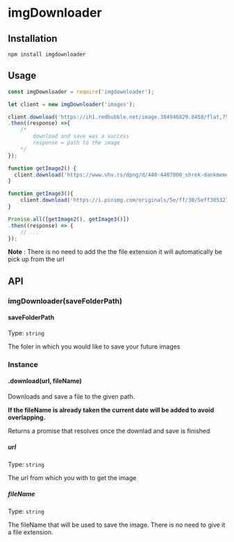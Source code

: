 # imgDownloader

## Installation 

```npm install imgdownloader```
 
## Usage

```js
const imgDownloader = require('imgdownloader');

let client = new imgDownloader('images');

client.download('https://ih1.redbubble.net/image.304946829.8458/flat,750x,075,f-pad,750x1000,f8f8f8.u2.jpg', 'image1')
.then((response) =>{
    /*
        download and save was a success 
        response = path to the image
    */
});

function getImage2() {
  client.download('https://www.vhv.rs/dpng/d/440-4407000_shrek-dankmemes-aesthetic-perfection-cringe-shrek-dank-meme.png', 'image2');
}

function getImage3(){
    client.download('https://i.pinimg.com/originals/5e/ff/30/5eff305327dd634da3110514c7cb1187.jpg', 'image3');
}

Promise.all([getImage2(), getImage3()])
.then((response) => {
    // ...
});
```
**Note** : There is no need to add the the file extension it will automatically be pick up from the url

## API

### imgDownloader(saveFolderPath)

#### saveFolderPath

Type: `string`

The foler in which you would like to save your future images

### Instance

#### .download(url, fileName)

Downloads and save a file to the given path.

**If the fileName is already taken the current date will be added to avoid overlapping.**

Returns a promise that resolves once the downlad and save is finished 

##### url

Type: `string`

The url from which you with to get the image

##### fileName

Type: `string`

The fileName that will be used to save the image. There is no need to give it a file extension.